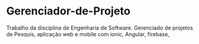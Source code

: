 # Gerenciador-de-Projeto
Trabalho da disciplina de Engenharia de Software.  Gerenciado de projetos de Pesquis, aplicação web e mobile com ionic,  Angular, firebase,
